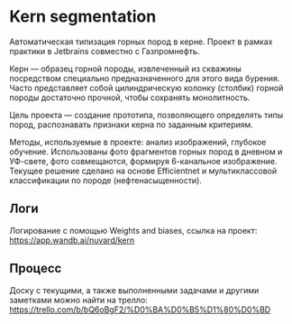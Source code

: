 # Kern segmentation
Автоматическая типизация горных пород в керне. Проект в рамках практики в Jetbrains совместно с Газпромнефть. 

Керн — образец горной породы, извлеченный из скважины посредством специально предназначенного для этого вида бурения. Часто представляет собой цилиндрическую колонку (столбик) горной породы достаточно прочной, чтобы сохранять монолитность.

Цель проекта — создание прототипа, позволяющего определять типы пород, распознавать признаки керна по заданным критериям.

Методы, используемые в проекте: анализ изображений, глубокое обучение. Использованы фото фрагментов горных пород в дневном и УФ-свете, фото совмещаются, формируя 6-канальное изображение. Текущее решение сделано на основе Efficientnet и мультиклассовой классификации по породе (нефтенасыщенности).

## Логи
Логирование с помощью Weights and biases, ссылка на проект: 
https://app.wandb.ai/nuvard/kern 

## Процесс 
Доску с текущими, а также выполненными задачами и другими заметками можно найти на трелло:
https://trello.com/b/bQ6oBgF2/%D0%BA%D0%B5%D1%80%D0%BD

